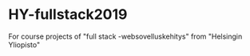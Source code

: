 # HY-fullstack2019
For course projects of "full stack -websovelluskehitys" from "Helsingin Yliopisto"
